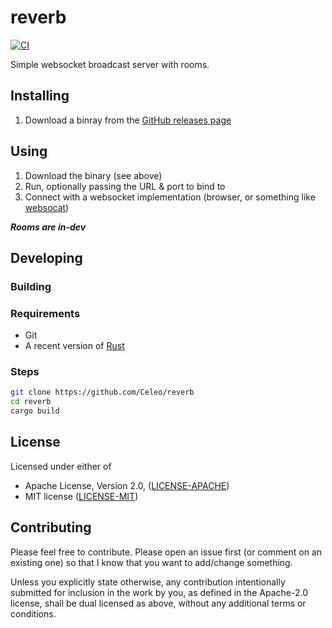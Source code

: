 # reverb

[![CI](https://github.com/Celeo/reverb/workflows/CI/badge.svg?branch=master)](https://github.com/celeo/reverb/actions?query=workflow%3ACI)

Simple websocket broadcast server with rooms.

## Installing

1. Download a binray from the [GitHub releases page](https://github.com/Celeo/reverb)

## Using

1. Download the binary (see above)
1. Run, optionally passing the URL & port to bind to
1. Connect with a websocket implementation (browser, or something like [websocat](https://crates.io/crates/websocat))

***Rooms are in-dev***

## Developing

### Building

### Requirements

* Git
* A recent version of [Rust](https://www.rust-lang.org/tools/install)

### Steps

```sh
git clone https://github.com/Celeo/reverb
cd reverb
cargo build
```

## License

Licensed under either of

* Apache License, Version 2.0, ([LICENSE-APACHE](LICENSE-APACHE))
* MIT license ([LICENSE-MIT](LICENSE-MIT))

## Contributing

Please feel free to contribute. Please open an issue first (or comment on an existing one) so that I know that you want to add/change something.

Unless you explicitly state otherwise, any contribution intentionally submitted for inclusion in the work by you, as defined in the Apache-2.0 license, shall be dual licensed as above, without any additional terms or conditions.
